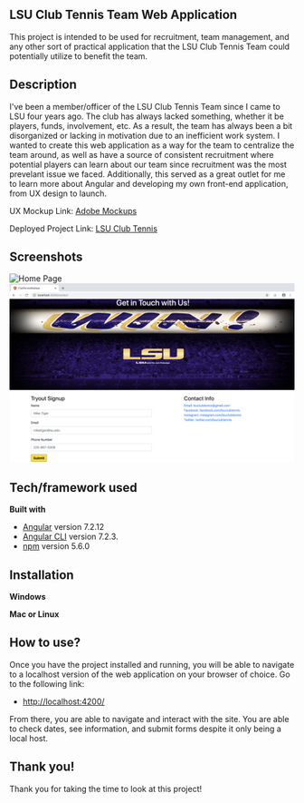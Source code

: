 ## LSU Club Tennis Team Web Application
This project is intended to be used for recruitment, team management, and any other sort of practical application that the LSU Club Tennis Team could potentially utilize to benefit the team.

## Description
I've been a member/officer of the LSU Club Tennis Team since I came to LSU four years ago. The club has always lacked something, whether it be players, funds, involvement, etc. As a result, the team has always been a bit disorganized or lacking in motivation due to an inefficient work system. I wanted to create this web application as a way for the team to centralize the team around, as well as have a source of consistent recruitment where potential players can learn about our team since recruitment was the most prevelant issue we faced. Additionally, this served as a great outlet for me to learn more about Angular and developing my own front-end application, from UX design to launch.

UX Mockup Link:
[Adobe Mockups](https://xd.adobe.com/view/10b762b4-729a-4043-58c7-ce5fc1e89eb5-6686/?hints=off)
 
Deployed Project Link:
[LSU Club Tennis](https://lsuclubtenniswebapp.firebaseapp.com/)

## Screenshots
![Home Page](/src/assets/home-Page-Screenshot.png)
![Contact Page](/src/assets/contact-Page-Screenshot.png)

## Tech/framework used
<b>Built with</b>
- [Angular](https://angular.io/) version 7.2.12
- [Angular CLI](https://github.com/angular/angular-cli) version 7.2.3.
- [npm](https://www.npmjs.com/package/npm/v/5.6.0) version 5.6.0

## Installation
<b>Windows</b>


<b>Mac or Linux</b>

## How to use?
Once you have the project installed and running, you will be able to navigate to a localhost version of the web application on your browser of choice. Go to the following link:

- [http://localhost:4200/](http://localhost:4200/)

From there, you are able to navigate and interact with the site. You are able to check dates, see information, and submit forms despite it only being a local host. 

## Thank you!
Thank you for taking the time to look at this project!


